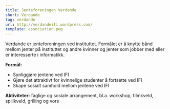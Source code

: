 ```yaml
---
title: Jenteforeningen Verdande
short: Verdande
tag: verdande
url: http://verdandeifi.wordpress.com/
template: association.pug
---
```


Verdande er jenteforeningen ved instituttet. Formålet er å knytte bånd mellom jenter på instituttet og andre kvinner og jenter som jobber med eller er interesserte i informatikk.

**Formål:**
* Synliggjøre jentene ved IFI
* Gjøre det attraktivt for kvinnelige studenter å fortsette ved IFI
* Skape sosialt samhold mellom jentene ved IFI

**Aktiviteter:** faglige og sosiale arrangement, bl.a. workshop, filmkveld, spillkveld, grilling og vors
